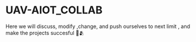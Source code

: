 # UAV-AIOT_COLLAB
Here we will discuss, modify ,change, and push ourselves to next limit , and make the projects succesful 🤝🫂
